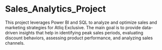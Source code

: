 # Sales_Analytics_Project
This project leverages Power BI and SQL to analyze and optimize sales and marketing strategies for Atliq Exclusive. The main goal is to provide data-driven insights that help in identifying peak sales periods, evaluating discount behaviors, assessing product performance, and analyzing sales channels.
